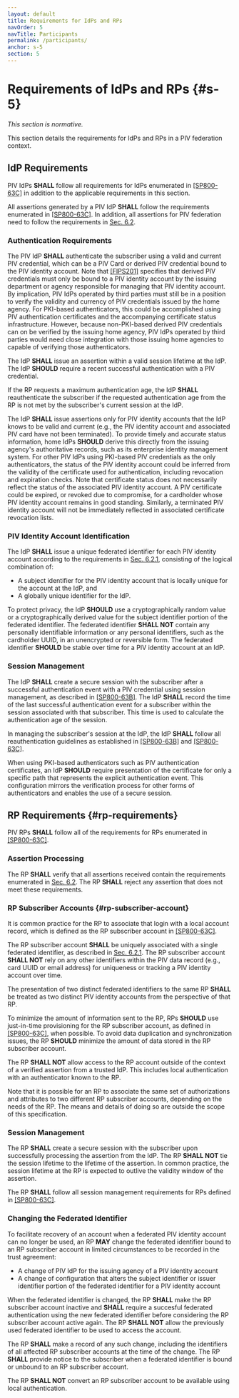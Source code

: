 ```yaml
---
layout: default
title: Requirements for IdPs and RPs
navOrder: 5
navTitle: Participants
permalink: /participants/
anchor: s-5
section: 5
---
```


# Requirements of IdPs and RPs {#s-5}

_This section is normative._

This section details the requirements for IdPs and RPs in a PIV federation context.

## IdP Requirements

PIV IdPs **SHALL** follow all requirements for IdPs enumerated in [[SP800-63C]](references.md#ref-SP-800-63C) in addition to the applicable requirements in this section.

All assertions generated by a PIV IdP **SHALL** follow the requirements enumerated in [[SP800-63C]](references.md#ref-SP-800-63C). In addition, all assertions for PIV federation need to follow the requirements in [Sec. 6.2](protocol.md#assertion-contents).

### Authentication Requirements

The PIV IdP **SHALL** authenticate the subscriber using a valid and current PIV credential, which can be a PIV Card or derived PIV credential bound to the PIV identity account.
Note that [[FIPS201]](references.md#ref-FIPS-201) specifies that derived PIV credentials must only be bound to a PIV identity account by the issuing department or agency responsible for managing that PIV identity account. By implication, PIV IdPs operated by third parties must still be in a position to verify the validity and currency of PIV credentials issued by the home agency. For PKI-based authenticators, this could be accomplished using PIV authentication certificates and the accompanying certificate status infrastructure. However, because non-PKI-based derived PIV credentials can on be verified by the issuing home agency, PIV IdPs operated by third parties would need close integration with those issuing home agencies to capable of verifying those authenticators.

The IdP **SHALL** issue an assertion within a valid session lifetime at the IdP. The IdP **SHOULD** require a recent successful authentication with a PIV credential.

If the RP requests a maximum authentication age, the IdP **SHALL** reauthenticate the subscriber if the requested authentication age from the RP is not met by the subscriber's current session at the IdP.

The IdP **SHALL** issue assertions only for PIV identity accounts that the IdP knows to be valid and current (e.g., the PIV identity account and associated PIV card have not been terminated). To provide timely and accurate status information, home IdPs **SHOULD** derive this directly from the issuing agency's authoritative records, such as its enterprise identity management system. For other PIV IdPs using PKI-based PIV credentials as the only authenticators, the status of the PIV identity account could be inferred from the validity of the certificate used for authentication, including revocation and expiration checks. Note that certificate status does not necessarily reflect the status of the associated PIV identity account. A PIV certificate could be expired, or revoked due to compromise, for a cardholder whose PIV identity account remains in good standing. Similarly, a terminated PIV identity account will not be immediately reflected in associated certificate revocation lists.

### PIV Identity Account Identification

The IdP **SHALL** issue a unique federated identifier for each PIV identity account according to the requirements in [Sec. 6.2.1](protocol.md#federated-identifier), consisting of the logical combination of:

- A subject identifier for the PIV identity account that is locally unique for the account at the IdP, and
- A globally unique identifier for the IdP.

To protect privacy, the IdP **SHOULD** use a cryptographically random value or a cryptographically derived value for the subject identifier portion of the federated identifier. The federated identifier **SHALL NOT** contain any personally identifiable information or any personal identifiers, such as the cardholder UUID, in an unencrypted or reversible form. The federated identifier **SHOULD** be stable over time for a PIV identity account at an IdP.

### Session Management

The IdP **SHALL** create a secure session with the subscriber after a successful authentication event with a PIV credential using session management, as described in [[SP800-63B]](references.md#ref-SP-800-63B). The IdP **SHALL** record the time of the last successful authentication event for a subscriber within the session associated with that subscriber. This time is used to calculate the authentication age of the session.

In managing the subscriber's session at the IdP, the IdP **SHALL** follow all reauthentication guidelines as established in [[SP800-63B]](references.md#ref-SP-800-63B) and [[SP800-63C]](references.md#ref-SP-800-63C).

When using PKI-based authenticators such as PIV authentication certificates, an IdP **SHOULD** require presentation of the certificate for only a specific path that represents the explicit authentication event. This configuration mirrors the verification process for other forms of authenticators and enables the use of a secure session.

## RP Requirements {#rp-requirements}

PIV RPs **SHALL** follow all of the requirements for RPs enumerated in [[SP800-63C]](references.md#ref-SP-800-63C).

### Assertion Processing

The RP **SHALL** verify that all assertions received contain the requirements enumerated in [Sec. 6.2](protocol.md#assertion-contents). The RP **SHALL** reject any assertion that does not meet these requirements.

### RP Subscriber Accounts {#rp-subscriber-account}

It is common practice for the RP to associate that login with a local account record, which is defined as the RP subscriber account in [[SP800-63C]](references.md#ref-SP-800-63C).

The RP subscriber account **SHALL** be uniquely associated with a single federated identifier, as described in [Sec. 6.2.1](protocol.md#federated-identifier). The RP subscriber account **SHALL NOT** rely on any other identifiers within the PIV data record (e.g., card UUID or email address) for uniqueness or tracking a PIV identity account over time.

The presentation of two distinct federated identifiers to the same RP **SHALL** be treated as two distinct PIV identity accounts from the perspective of that RP.

To minimize the amount of information sent to the RP, RPs **SHOULD** use just-in-time provisioning for the RP subscriber account, as defined in [[SP800-63C]](references.md#ref-SP-800-63C), when possible. To avoid data duplication and synchronization issues, the RP **SHOULD** minimize the amount of data stored in the RP subscriber account.

The RP **SHALL NOT** allow access to the RP account outside of the context of a verified assertion from a trusted IdP. This includes local authentication with an authenticator known to the RP.

Note that it is possible for an RP to associate the same set of authorizations and attributes to two different RP subscriber accounts, depending on the needs of the RP. The means and details of doing so are outside the scope of this specification.

### Session Management

The RP **SHALL** create a secure session with the subscriber upon successfully processing the assertion from the IdP. The RP **SHALL NOT** tie the session lifetime to the lifetime of the assertion. In common practice, the session lifetime at the RP is expected to outlive the validity window of the assertion.

The RP **SHALL** follow all session management requirements for RPs defined in [[SP800-63C]](references.md#ref-SP-800-63C).

### Changing the Federated Identifier

To facilitate recovery of an account when a federated PIV identity account can no longer be used, an RP **MAY** change the federated identifier bound to an RP subscriber account in limited circumstances to be recorded in the trust agreement:

- A change of PIV IdP for the issuing agency of a PIV identity account
- A change of configuration that alters the subject identifier or issuer identifier portion of the federated identifier for a PIV identity account

When the federated identifier is changed, the RP **SHALL** make the RP subscriber account inactive and **SHALL** require a succesful federated authentication using the new federated identifier before considering the RP subscriber account active again. The RP **SHALL NOT** allow the previously used federated identifier to be used to access the account.

The RP **SHALL** make a record of any such change, including the identifiers of all affected RP subscriber accounts at the time of the change. The RP **SHALL** provide notice to the subscriber when a federated identifier is bound or unbound to an RP subscriber account.

The RP **SHALL NOT** convert an RP subscriber account to be available using local authentication.

